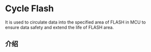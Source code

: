 # Cycle Flash

It is used to circulate data into the specified area of FLASH in MCU to ensure data safety and extend the life of FLASH area.  

## 介绍